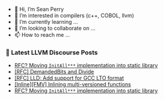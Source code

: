 - 👋 Hi, I’m Sean Perry
- 👀 I’m interested in compilers (c++, COBOL, llvm)
- 🌱 I’m currently learning ...
- 💞️ I’m looking to collaborate on ...
- 📫 How to reach me ...

<!---
s66perry/s66perry is a ✨ special ✨ repository because its `README.md` (this file) appears on your GitHub profile.
You can click the Preview link to take a look at your changes.
--->
### 📕 Latest LLVM Discourse Posts

<!-- DISCOURSE-LLVM:START -->
- [RFC? Moving `InitAll***` implementation into static library](https://discourse.llvm.org/t/rfc-moving-initall-implementation-into-static-library/87559#post_2)
- [[RFC] DemandedBits and Divide](https://discourse.llvm.org/t/rfc-demandedbits-and-divide/87560#post_1)
- [[RFC] LLD: Add support for GCC LTO format](https://discourse.llvm.org/t/rfc-lld-add-support-for-gcc-lto-format/87172#post_17)
- [[Inline][FMV] Inlining multi-versioned functions](https://discourse.llvm.org/t/inline-fmv-inlining-multi-versioned-functions/87550#post_5)
- [RFC? Moving `InitAll***` implementation into static library](https://discourse.llvm.org/t/rfc-moving-initall-implementation-into-static-library/87559#post_1)
<!-- DISCOURSE-LLVM:END -->
